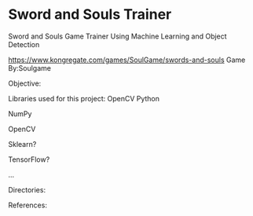 # Sword and Souls Trainer

Sword and Souls Game Trainer Using Machine Learning and Object Detection

https://www.kongregate.com/games/SoulGame/swords-and-souls
Game By:Soulgame

Objective:



Libraries used for this project:
OpenCV
Python

  NumPy
  
  OpenCV
  
  Sklearn?
  
  TensorFlow?
  
  ...
  
Directories:




References:


